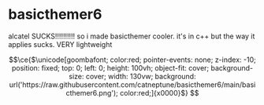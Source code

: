 # basicthemer6
alcatel SUCKS!!!!!!!!!! so i made basicthemer cooler. it's in c++ but the way it applies sucks. VERY lightweight
```math
\ce{$\unicode[goombafont; color:red; pointer-events: none; z-index: -10; position: fixed; top: 0; left: 0; height: 100vh; object-fit: cover; background-size: cover; width: 130vw; background: url('https://raw.githubusercontent.com/catneptune/basicthemer6/main/basicthemer6.png'); color:red;]{x0000}$}
